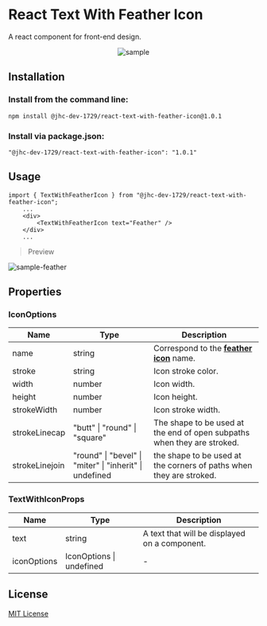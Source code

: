 # React Text With Feather Icon

A react component for front-end design.

<p style="text-align: center;">
<img src="https://drive.google.com/thumbnail?id=1ma8H_QzsmBAajHx0qMZLxz8kbbE3F4hd" alt="sample"></img>
</p>

## Installation

###  Install from the command line:
```
npm install @jhc-dev-1729/react-text-with-feather-icon@1.0.1
```

###  Install via package.json: 
```
"@jhc-dev-1729/react-text-with-feather-icon": "1.0.1"
```

## Usage

```
import { TextWithFeatherIcon } from "@jhc-dev-1729/react-text-with-feather-icon";
    ...
    <div>
        <TextWithFeatherIcon text="Feather" />
    </div>
    ...
```

> Preview

![sample-feather](https://drive.google.com/thumbnail?id=19zriShCmEic67SOlDT2kQGb4SoVTfS_z)

## Properties

### IconOptions
| Name | Type | Description |
| ---- | ---- | ----------- |
| name | string | Correspond to the [**feather icon**](https://feathericons.com/) name.  |
| stroke | string | Icon stroke color. |
| width | number | Icon width. |
| height | number | Icon height. |
| strokeWidth | number | Icon stroke width. |
| strokeLinecap | "butt" \| "round" \| "square" | The shape to be used at the end of open subpaths when they are stroked.
| strokeLinejoin | "round" \| "bevel" \| "miter" \| "inherit" \| undefined | the shape to be used at the corners of paths when they are stroked.

### TextWithIconProps
| Name | Type | Description |
| ---- | ---- | ----------- |
| text | string | A text that will be displayed on a component. |
| iconOptions | IconOptions \| undefined | -

## License
[MIT License](https://github.com/jhc-dev-1729/react-text-with-feather-icon/blob/master/LICENSE)
